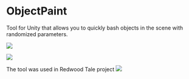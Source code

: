 # ObjectPaint
Tool for Unity that allows you to quickly bash objects in the scene with randomized parameters.

![](https://kek.gg/i/ykWS.png)

![](https://kek.gg/i/43PFmJ.gif)


The tool was used in Redwood Tale project
![](http://i.imgur.com/l7tT6qp.jpg)
